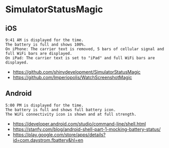 # SimulatorStatusMagic
## iOS

```
9:41 AM is displayed for the time.
The battery is full and shows 100%.
On iPhone: The carrier text is removed, 5 bars of cellular signal and full WiFi bars are displayed.
On iPad: The carrier text is set to "iPad" and full WiFi bars are displayed.
```

* https://github.com/shinydevelopment/SimulatorStatusMagic
* https://github.com/Imperiopolis/WatchScreenshotMagic

## Android

```
5:00 PM is displayed for the time.
The battery is full and shows full battery icon.
The WiFi connectivity icon is shown and at full strength.
```

* https://developer.android.com/studio/command-line/shell.html
* https://stanfy.com/blog/android-shell-part-1-mocking-battery-status/
* https://play.google.com/store/apps/details?id=com.daystrom.fbattery&hl=en
